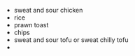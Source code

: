 - sweat and sour chicken
- rice
- prawn toast
- chips
- sweat and sour tofu or sweat chilly tofu
- 
